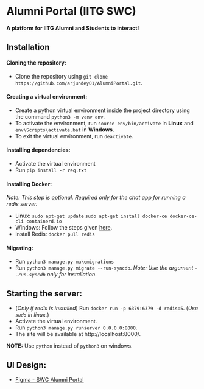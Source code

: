 # Alumni Portal (IITG SWC)

**A platform for IITG Alumni and Students to interact!**

## Installation 

#### Cloning the repository:
- Clone the repository using `git clone https://github.com/arjundey01/AlumniPortal.git`.

#### Creating a virtual environment:
- Create a python virtual environment inside the project directory using the command `python3 -m venv env`.
- To activate the environment, run `source env/bin/activate` in **Linux** and `env\Scripts\activate.bat` in **Windows**.
- To exit the virtual environment, run `deactivate`.

#### Installing dependencies:
- Activate the virtual environment
- Run `pip install -r req.txt`

#### Installing Docker:
_Note: This step is optional. Required only for the chat app for running a redis server._
- Linux:
    `sudo apt-get update`
    `sudo apt-get install docker-ce docker-ce-cli containerd.io`
- Windows:
    Follow the steps given [here](https://docs.docker.com/docker-for-windows/install/#install-docker-desktop-on-windows).
- Install Redis:
    `docker pull redis`


#### Migrating:
- Run `python3 manage.py makemigrations`
- Run `python3 manage.py migrate --run-syncdb`. _Note: Use the argument `--run-syncdb` only for installation_.


## Starting the server:
- (_Only if redis is installed_) Run `docker run -p 6379:6379 -d redis:5`. (_Use `sudo` in linux._)
- Activate the virtual environment.
- Run `python3 manage.py runserver 0.0.0.0:8000`.
- The site will be available at http://localhost:8000/.

__NOTE:__ Use `python` instead of `python3` on windows.

## UI Design:
- [Figma - SWC Alumni Portal](https://www.figma.com/file/YvVwese9d4ACystZHHYa0E/SWC-alumni-portal?node-id=68%3A301)
